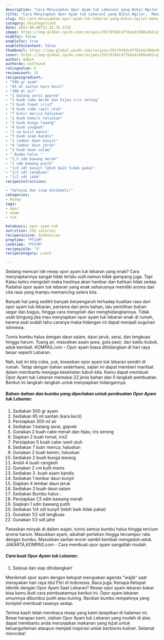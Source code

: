 ```yaml
---
description: "Cara Menyiapkan Opor Ayam tuk Lebaran{ yang Bikin Ngiler,  Menu Buat lebaran"
title: "Cara Menyiapkan Opor Ayam tuk Lebaran{ yang Bikin Ngiler,  Menu Buat lebaran"
slug: 951-cara-menyiapkan-opor-ayam-tuk-lebaran-yang-bikin-ngiler-menu-buat-lebaran
category: Uncategorized
date: 2022-09-08T22:32:35.375Z
image: https://img-global.cpcdn.com/recipes/2917976dc4f7b2ed/680x482cq70/opor-ayam-tuk-lebaran-foto-resep-utama.jpg
hideToc: false
enableToc: true
enableTocContent: false
thumbnail: https://img-global.cpcdn.com/recipes/2917976dc4f7b2ed/680x482cq70/opor-ayam-tuk-lebaran-foto-resep-utama.jpg
cover: https://img-global.cpcdn.com/recipes/2917976dc4f7b2ed/680x482cq70/opor-ayam-tuk-lebaran-foto-resep-utama.jpg
author: Admin
authorAv: notfound
ratingvalue: 5
reviewcount: 15
recipeingredient:
- "500 gr ayam"
- "65 ml santan kara kecil"
- "300 ml air"
- "1 batang serai geprek"
- "2 buah cabe merah dan hijau iris serong"
- "2 buah tomat iris2"
- "5 buah cabe rawit utuh"
- "7 butir merica haluskan"
- "2 buah kemiri haluskan"
- "2 buah bunga lawang"
- "4 buah cengkeh"
- "2 cm kulit manis"
- "3 buah asam kandis"
- "1 lembar daun kunyit"
- "4 lembar daun jeruk"
- "3 buah daun salam"
- " Bumbu halus "
- "1,5 sdm bawang merah"
- "1 sdm bawang putih"
- "1/4 sdt kunyit lebih baik tidak pakai"
- "1/2 sdt lengkuas"
- "1/2 sdt jahe"
recipeinstructions:

- "Selesai dan siap dinikmati!"
categories:
- Resep
tags:
- opor
- ayam
- tuk

katakunci: opor ayam tuk 
nutrition: 293 calories
recipecuisine: Indonesian
preptime: "PT13M"
cooktime: "PT57M"
recipeyield: "3"
recipecategory: Lunch

---
```



Sedang mencari ide resep opor ayam tuk lebaran yang enak? Cara menyiapkannya sangat tidak terlalu sulit namun tidak gampang juga. Tapi Kalau keliru mengolah maka hasilnya akan hambar dan bahkan tidak sedap. Padahal opor ayam tuk lebaran yang enak seharusnya memiliki aroma dan cita rasa yang mampu memancing selera kita.


Banyak hal yang sedikit banyak berpengaruh terhadap kualitas rasa dari opor ayam tuk lebaran, pertama dari jenis bahan, lalu pemilihan bahan segar dan bagus, hingga cara mengolah dan menghidangkannya. Tidak usah bingung jika mau menyiapkan opor ayam tuk lebaran enak di rumah, karena asal sudah tahu caranya maka hidangan ini dapat menjadi suguhan istimewa.

Tumis bumbu halus dengan daun salam, daun jeruk, serai, dan lengkuas hingga harum. Tuang air, masukkan asam jawa, gula pasir, dan kaldu bubuk, aduk kembali. KOMPAS.com - Opor ayam biasa dihidangkan di hari raya besar seperti Lebaran.


Nah, kali ini kita coba, yuk, kreasikan opor ayam tuk lebaran sendiri di rumah. Tetap dengan bahan sederhana, sajian ini dapat memberi manfaat dalam membantu menjaga kesehatan tubuh kita. Kamu dapat membuat Opor Ayam tuk Lebaran memakai 22 jenis bahan dan 0 langkah pembuatan. Berikut ini langkah-langkah untuk menyiapkan hidangannya.

<!--inarticleads1-->

##### Bahan-bahan dan bumbu yang diperlukan untuk pembuatan Opor Ayam tuk Lebaran:

1. Sediakan 500 gr ayam
1. Sediakan 65 ml santan (kara kecil)
1. Persiapkan 300 ml air
1. Sediakan 1 batang serai, geprek
1. Gunakan 2 buah cabe merah dan hijau, iris serong
1. Siapkan 2 buah tomat, iris2
1. Persiapkan 5 buah cabe rawit utuh
1. Sediakan 7 butir merica, haluskan
1. Gunakan 2 buah kemiri, haluskan
1. Sediakan 2 buah bunga lawang
1. Ambil 4 buah cengkeh
1. Gunakan 2 cm kulit manis
1. Sediakan 3 .buah asam kandis
1. Sediakan 1 lembar daun kunyit
1. Siapkan 4 lembar daun jeruk
1. Sediakan 3 buah daun salam
1. Sediakan  Bumbu halus :
1. Persiapkan 1,5 sdm bawang merah
1. Siapkan 1 sdm bawang putih
1. Sediakan 1/4 sdt kunyit (lebih baik tidak pakai)
1. Gunakan 1/2 sdt lengkuas
1. Gunakan 1/2 sdt jahe


Panaskan minyak di dalam wajan, tumis semua bumbu halus hingga tercium aroma harum. Masukkan ayam, aduklah perlahan hingga tercampur rata dengan bumbu. Masukkan santan encer sambil kembali mengaduk-aduk. JAKARTA,KOMPAS.com - Cara membuat opor ayam sangatlah mudah. 

<!--inarticleads2-->

##### Cara buat Opor Ayam tuk Lebaran:


1. Selesai dan siap dihidangkan!

Menikmati opor ayam dengan ketupat merupakan agenda &#34;wajib&#34; saat merayakan hari raya Idul Fitri di Indonesia. Baca juga: Kenapa Ketupat Identik dengan Opor Ayam Saat Lebaran? Resep opor ayam lebaran bakar bisa kamu ikuti cara pembuatannya berikut ini. Opor ayam lebaran umumnya dibumbui putih atau kuning. Racikan bumbu rempahnya yang komplet membuat rasanya sedap. 

Terima kasih telah membaca resep yang kami tampilkan di halaman ini. Besar harapan kami, olahan Opor Ayam tuk Lebaran yang mudah di atas dapat membantu anda menyiapkan makanan yang lezat untuk keluarga/teman ataupun menjadi inspirasi untuk berbisnis kuliner. Selamat mencoba!
